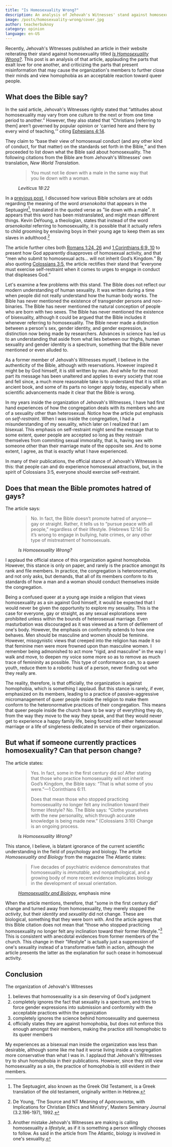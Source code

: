 ```yaml
---
title: "Is Homosexuality Wrong?"
description: An analysis of Jehovah's Witnesses' stand against homosexuality
image: /posts/homosexuality-wrong/cover.jpg
author: teacherbuknoy
category: opinion
language: en-US
---
```


Recently, Jehovah's Witnesses published an article in their website reiterating their stand against homosexuality titled [<cite>Is Homosexuality Wrong?</cite>](https://www.jw.org/en/bible-teachings/teenagers/ask/is-homosexuality-wrong/). This post is an analysis of that article, applauding the parts that exalt love for one another, and criticizing the parts that present misinformation that may cause the organization's members to further close their minds and view homophobia as an acceptable reaction toward queer people.

## What does the Bible say?

In the said article, Jehovah's Witnesses rightly stated that <q>attitudes about homosexuality may vary from one culture to the next or from one time period to another.</q> However, they also stated that <q>Christians [referring to them] aren’t governed by popular opinion or <q>carried here and there by every wind of teaching,</q></q> citing [Ephesians 4:14](https://www.biblegateway.com/passage/?search=Ephesians+4%3A14&version=NIV).

They claim to <q>base their view of homosexual conduct (and any other kind of conduct, for that matter) on the standards set forth in the Bible,</q> and then proceeded to list down what the Bible said about homosexuality. The following citations from the Bible are from Jehovah's Witnesses' own translation, <cite>New World Translation</cite>.

<figure class="quotation">
    <blockquote>
        <p>You must not lie down with a male in the same way that you lie down with a woman.</p>
    </blockquote>
    <figcaption>
        <cite>Leviticus 18:22</cite>
    </figcaption>
</figure>

In a [previous post](/blog/christian-homophobia/), I discussed how various Bible scholars are at odds regarding the meaning of the word <i>arsenokoitai</i> that appears in the Septuagint[^1], translated in the quoted verse as <q>lie down with a male</q>. It appears that this word has been mistranslated, and might mean different things. Kevin DeYoung, a theologian, states that instead of the word <i>arsenokoitai</i> referring to homosexuality, it is possible that it actually refers to child grooming by enslaving boys in their young age to keep them as sex slaves in adulthood.[^2]

The article further cites both [Romans 1:24, 26](https://www.biblegateway.com/passage/?search=Romans+1%3A24%2C+26&version=NIV) and [1 Corinthians 6:​9, 10](https://www.biblegateway.com/passage/?search=1+Corinthians+6&version=NIV) to present how God apparently disapproves of homosexual activity, and that <q>men who submit to homosexual acts&hellip; will not inherit God’s Kingdom.</q> By also quoting [Colossians 3:5](https://www.biblegateway.com/passage/?search=Col+3%3A5&version=NIV), the article rectifies their stand that <q>everyone must exercise self-restraint when it comes to urges to engage in conduct that displeases God.</q>

Let's examine a few problems with this stand. The Bible does not reflect our modern understanding of human sexuality. It was written during a time when people did not really understand how the human body works. The Bible has never mentioned the existence of transgender persons and non-binaries. The Bible has never mentioned the natural conception of people who are born with two sexes. The Bible has never mentioned the existence of bisexuality, although it could be argued that the Bible includes it whenever referring to homosexuality. The Bible never made a distinction between a person's sex, gender identity, and gender expression, a distinction now being made by researchers. Advances in science has led us to an understanding that aside from what lies between our thighs, human sexuality and gender identity is a spectrum, something that the Bible never mentioned or even alluded to.

As a former member of Jehovah's Witnesses myself, I believe in the authenticity of the Bible, although with reservations. However inspired it might be by God himself, it is still written by man. And while for the most part its message has been unaltered and applies to every society that rose and fell since, a much more reasonable take is to understand that it is still an ancient book, and some of its parts no longer apply today, especially when scientific advancements made it clear that the Bible is wrong.

In my years inside the organization of Jehovah's Witnesses, I have had first hand experiences of how the congregation deals with its members who are of a sexuality other than heterosexual. Notice how the article put emphasis on *self-restraint*. When I was inside the congregation, I had a misunderstanding of my sexuality, which later on I realized that I am bisexual. This emphasis on self-restraint might send the message that to some extent, queer people are accepted so long as they restrain themselves from commiting sexual immorality, that is, having sex with someone other than their marriage mate of the opposite sex. And to some extent, I agree, as that is exactly what I have experienced. 

In many of their publications, the official stance of Jehovah's Witnesses is this: that people can and do experience homosexual attractions, but, in the spirit of Colossians 3:5, everyone should exercise self-restraint.

## Does that mean the Bible promotes hatred of gays?

The article says:

<figure class="quotation">
    <blockquote>
        <p>No. In fact, the Bible doesn’t promote hatred of anyone​—gay or straight. Rather, it tells us to “pursue peace with all people,” regardless of their lifestyle. (Hebrews 12:14) So it’s wrong to engage in bullying, hate crimes, or any other type of mistreatment of homosexuals.</p>
    </blockquote>
    <figcaption>
        <cite>Is Homosexuality Wrong?</cite>
    </figcaption>
</figure>

I applaud the official stance of this organization against homophobia. However, this stance is only on paper, and rarely is the practice amongst its rank and file members. In practice, the congregation is heteronormative, and not only asks, but demands, that all of its members conform to its standards of how a man and a woman should conduct themselves inside the congregation.

Being a confused queer at a young age inside a religion that views homosexuality as a sin against God himself, it would be expected that I would never be given the opportunity to explore my sexuality. This is the case for everyone, gay or straight, as any sexual explorations were prohibited unless within the bounds of heterosexual marriage. Even masturbation was discouraged as it was viewed as a form of defilement of one's body. However, the emphasis on conformity extends to how one behaves. Men should be masculine and women should be feminine. However, misogynistic views that creeped into the religion has made it so that feminine men were more frowned upon than masculine women. I remember being admonished to act more <q>rigid, and masculine</q> in the way I walk and move, to deepen my voice some more so as to remove as much trace of femininity as possible. This type of conformance can, to a queer youth, reduce them to a robotic husk of a person, never finding out who they really are.

The reality, therefore, is that officially, the organization is against homophobia, which is something I applaud. But this stance is rarely, if ever, emphasized on its members, leading to a practice of passive-aggressive micromanagement of queer people inside the religion to make them conform to the heteronormative practices of their congregation. This means that queer people inside the church have to be wary of everything they do, from the way they move to the way they speak, and that they would never get to experience a happy family life, being forced into either heterosexual marriage or a life of singleness dedicated in service of their organization.

## But what if someone currently practices homosexuality? Can that person change?

The article states:

<figure class="quotation">
    <blockquote>
        <p>Yes. In fact, some in the first century did so! After stating that those who practice homosexuality will not inherit God’s Kingdom, the Bible says: “That is what some of you were.”​—1 Corinthians 6:​11.</p>
        <p>Does that mean those who stopped practicing homosexuality no longer felt any inclination toward their former lifestyle? No. The Bible says: “Clothe yourselves with the new personality, which through accurate knowledge is being made new.” (Colossians 3:​10) Change is an ongoing process.</p>
    </blockquote>
    <figcaption>
        <cite>Is Homosexuality Wrong?</cite>
    </figcaption>
</figure>

This stance, I believe, is blatant ignorance of the current scientific understanding in the field of psychology and biology. The article <cite>Homosexuality and Biology</cite> from the magazine The Atlantic states:

<figure class="quotation">
    <blockquote>
        <p>Five decades of psychiatric evidence demonstrates that homosexuality is <em>immutable</em>, and nonpathological, and a growing body of more recent evidence implicates biology in the development of sexual orientation.</p>
    </blockquote>
    <figcaption>
        <a href="https://www.theatlantic.com/magazine/archive/1993/03/homosexuality-and-biology/304683/"><cite>Homosexuality and Biology</cite></a>, emphasis mine
    </figcaption>
</figure>

When the article mentions, therefore, that <q>some in the first century did</q> change and turned away from homosexuality, they merely stopped the *activity*, but their *identity* and *sexuality* did not change. These are biological, something that they were born with. And the article agrees that this Bible citation does not mean that <q>those who stopped practicing homosexuality no longer felt any inclination toward their former lifestyle.</q>[^3] This is consistent with anecdotal evidences from former members of the church. This change in their "lifestyle" is actually just a suppression of one's sexuality instead of a transformative faith in action, although the article presents the latter as the explanation for such cease in homosexual activity.

## Conclusion

The organization of Jehovah's Witnesses

1. believes that homosexuality is a sin deserving of God's judgment
1. completely ignores the fact that sexuality is a spectrum, and tries to force gender expressions into submission and conformity with the acceptable practices within the organization
1. completely ignores the science behind homosexuality and queerness
1. officially states they are against homophobia, but does not enforce this enough amongst their members, making the practice still homophobic to its queer members

My experiences as a bisexual man inside the organization was less than desirable, although some like me had it worse living inside a congregation more conservative than what I was in. I applaud that Jehovah's Witnesses try to shun homophobia in their publications. However, since they still view homosexuality as a sin, the practice of homophobia is still evident in their members.

[^1]: The Septuagint, also known as the Greek Old Testament, is a Greek translation of the old testament, originally written in Hebrew.
[^2]: De Young, ‘The Source and NT Meaning of Αρσενοκοιται, with Implications for Christian Ethics and Ministry’, Masters Seminary Journal (3.2.196-197), 1992.
[^3]: Another mistake Jehovah's Witnesses are making is calling homosexuality a <i>lifestyle</i>, as if it is something a person willingly chooses to follow. As said in the article from The Atlantic, biology is involved in one's sexuality.